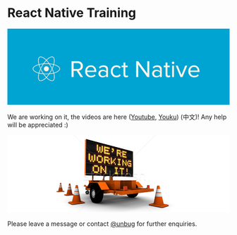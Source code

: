 # React Native Training

![](QQ20160705-3.png)

We are working on it, the videos are here ([Youtube](https://www.youtube.com/playlist?list=PLC_rYRxEnwQGLQqrHR0aho33U6DCeJamC), [Youku](http://www.youku.com/playlist_show/id_27615900.html)) (中文)! Any help will be appreciated :)

![](QQ20160630-5.png)

Please leave a message or contact [@unbug](https://github.com/unbug) for further enquiries.